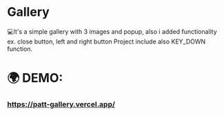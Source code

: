 # Gallery

💻It's a simple gallery with 3 images and popup, also i added functionality ex. close button, left and right button
Project include also KEY_DOWN function.

# 🌍 DEMO:

### https://patt-gallery.vercel.app/

